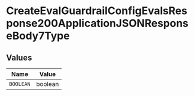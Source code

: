 # CreateEvalGuardrailConfigEvalsResponse200ApplicationJSONResponseBody7Type


## Values

| Name      | Value     |
| --------- | --------- |
| `BOOLEAN` | boolean   |